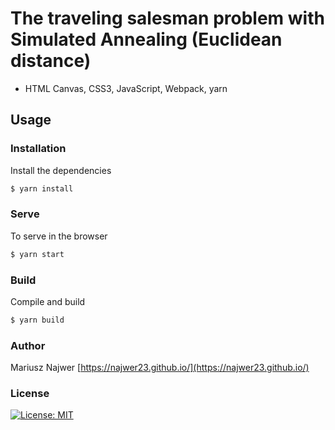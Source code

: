 # The traveling salesman problem with Simulated Annealing (Euclidean distance)

- HTML Canvas, CSS3, JavaScript, Webpack, yarn

## Usage

### Installation

Install the dependencies

```sh
$ yarn install
```

### Serve
To serve in the browser 

```sh
$ yarn start
```

### Build
Compile and build

```sh
$ yarn build
```

### Author
Mariusz Najwer
[https://najwer23.github.io/](https://najwer23.github.io/)

### License

[![License: MIT](https://img.shields.io/badge/License-MIT-yellow.svg)](https://opensource.org/licenses/MIT)

